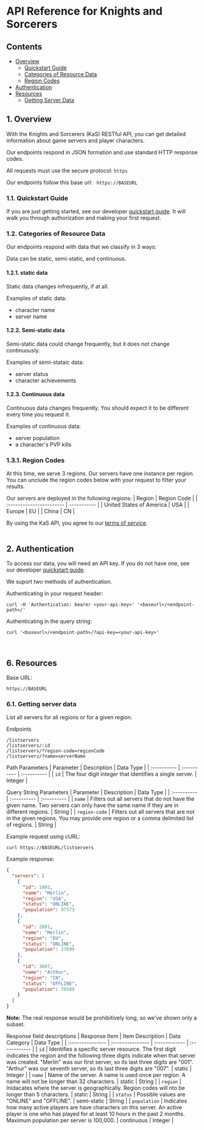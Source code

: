 # API Reference for Knights and Sorcerers
<!-- TODO: client, or you tone?? , how should I handle localization?? -->
## Contents
- [Overview](#overview)
  - [Quickstart Guide](#quickstartGuide)
  - [Categories of Resource Data](#resourceDataCategories)
  - [Region Codes](#regionCodes)
- [Authentication](#authentication)
- [Resources](#resources)
  - [Getting Server Data](#getServers)

## 1. Overview <a name="overview"></a>
With the Knights and Sorcerers (KaS) RESTful API, you can get detailed information about game servers and player characters.

Our endpoints respond in JSON formation and use standard HTTP response codes.

All requests must use the secure protocol: ```https```

Our endpoints follow this base url: ``` https://BASEURL```

### 1.1. Quickstart Guide <a name="quickstartGuide"></a>
If you are just getting started, see our developer [quickstart guide](#overview). It will walk you through authorization and making your first request.

### 1.2. Categories of Resource Data <a name="resourceDataCategories"></a>
Our endpoints respond with data that we classify in 3 ways:

Data can be static, semi-static, and continuous. 

#### 1.2.1. static data
Static data changes infrequently, if at all.

Examples of static data:
- character name
- server name

#### 1.2.2. Semi-static data
Semi-static data could change frequently, but it does not change continuously.

Examples of semi-stataic data:
- server status
- character achievements

#### 1.2.3. Continuous data
Continuous data changes frequently. You should expect it to be different every time you request it.

Examples of continuous data:
- server population
- a character's PVP kills

### 1.3.1. Region Codes <a name="regionCodes"></a>
At this time, we serve 3 regions. Our servers have one instance per region. You can unclude the region codes below with your request to filter your results.

Our servers are deployed in the following regions:
| Region                   | Region Code |
| :----------------------- | ----------- |
| United States of America | USA         |
| Europe                   | EU          |
| China                    | CN          |

By using the KaS API, you agree to our [terms of service](#overview).  
&nbsp;
## 2. Authentication <a name="authentication"></a>
To access our data, you will need an API key. If you do not have one, see our developer [quickstart guide](#overview).

We suport two methods of authentication.

Authenticating in your request header:
```
curl -H 'Authentication: bearer <your-api-key>' '<baseurl>/<endpoint-path>/'
```

Authenticating in the query string:
```
curl '<baseurl>/<endpoint-path>/?api-key=<your-api-key>'
```  

&nbsp;
## 6. Resources <a name="resources"></a>

Base URL:
```
https://BASEURL
```

### 6.1. Getting server data <a name="getServers"></a>

List all servers for all regions or for a given region.

Endpoints
```
/listservers
/listservers/:id
/listservers/?region-code=regionCode
/listservers/?name=serverName
```

Path Parameters
| Parameter   | Description | Data Type   |
| :---------- | :---------- | :---------- |
| ```id```    | The four digit integer that identifies a single server. | Integer |

Query String Parameters
| Parameter   | Description | Data Type   |
| :---------- | :---------- | :---------- |
| ```name``` | Filters out all servers that do not have the given name. Two servers can only have the same name if they are in different regions. | String |
| ```region-code``` | Filters out all servers that are not in the given regions. You may provide one region or a comma delimited list of regions. | String |

Example request using cURL:
```
curl https://BASEURL/listservers
```
Example response:
```JSON
{
  "servers": [
    {
      "id": 1001,
      "name": "Merlin",
      "region": "USA",
      "status": "ONLINE",
      "population": 97573
    },
    {
      "id": 2001,
      "name": "Merlin",
      "region": "EU",
      "status": "ONLINE",
      "population": 27699
    },
    {
      "id": 3007,
      "name": "Arthur",
      "region": "CN",
      "status": "OFFLINE",
      "population": 76509
    }
  ]
}
```
**Note:** The real response would be prohibitively long, so we've shown only a subset.

Response field descriptions
| Response Item    | Item Description | Data Category | Data Type     |
| :--------------- | :--------------- | :------------ | :------------ |
| ```id```         | Identifies a specific server resource. The first digit indicates the region and the following three digits indicate when that server was created. "Merlin" was our first server, so its last three digits are "001". "Arthur" was our seventh server, so its last three digits are "007". | static | Integer |
| ```name```       | Name of the server. A name is used once per region. A name will not be longer than 32 characters. | static | String |
| ```region```     | Inidacates where the server is geographically. Region codes will nto be longer than 5 characters. | static | String |
| ```status```     | Possible values are "ONLINE" and "OFFLINE". | semi-static | String |
| ```population``` | Indicates how many active players are have characters on this server. An active player is one who has played for at least 10 hours in the past 2 months. Maximum population per server is 100,000. | continuous | Integer |
